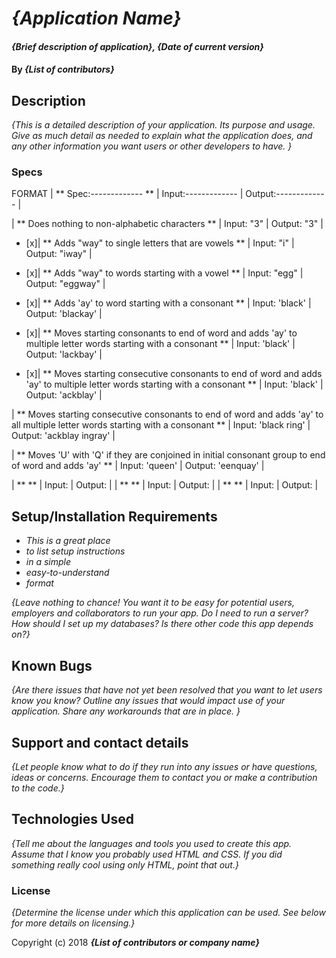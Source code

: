 # _{Application Name}_

#### _{Brief description of application}, {Date of current version}_

#### By _**{List of contributors}**_

## Description

_{This is a detailed description of your application. Its purpose and usage.  Give as much detail as needed to explain what the application does, and any other information you want users or other developers to have. }_

### Specs
FORMAT
| ** Spec:------------- ** | Input:------------- | Output:------------- |

| ** Does nothing to non-alphabetic characters ** | Input: "3" | Output: "3" |

- [x]| ** Adds "way" to single letters that are vowels ** | Input: "i" | Output: "iway" |

- [x]| ** Adds "way" to words starting with a vowel ** | Input: "egg" | Output: "eggway" |

- [x]| ** Adds 'ay' to word starting with a consonant ** | Input: 'black' | Output: 'blackay' |

- [x]| ** Moves starting consonants to end of word and adds 'ay' to multiple letter words starting with a consonant ** | Input: 'black' | Output: 'lackbay' |

- [x]| ** Moves starting consecutive consonants to end of word and adds 'ay' to multiple letter words starting with a consonant ** | Input: 'black' | Output: 'ackblay' |

| ** Moves starting consecutive consonants to end of word and adds 'ay' to all multiple letter words starting with a consonant ** | Input: 'black ring' | Output: 'ackblay ingray' |

| ** Moves 'U' with 'Q' if they are conjoined in initial consonant group to end of word and adds 'ay' ** | Input: 'queen' | Output: 'eenquay' |

| **  ** | Input: | Output: |
| **  ** | Input: | Output: |
| **  ** | Input: | Output: |

## Setup/Installation Requirements
* _This is a great place_
* _to list setup instructions_
* _in a simple_
* _easy-to-understand_
* _format_

_{Leave nothing to chance! You want it to be easy for potential users, employers and collaborators to run your app. Do I need to run a server? How should I set up my databases? Is there other code this app depends on?}_

## Known Bugs

_{Are there issues that have not yet been resolved that you want to let users know you know?  Outline any issues that would impact use of your application.  Share any workarounds that are in place. }_

## Support and contact details

_{Let people know what to do if they run into any issues or have questions, ideas or concerns.  Encourage them to contact you or make a contribution to the code.}_

## Technologies Used

_{Tell me about the languages and tools you used to create this app. Assume that I know you probably used HTML and CSS. If you did something really cool using only HTML, point that out.}_

### License

*{Determine the license under which this application can be used.  See below for more details on licensing.}*

Copyright (c) 2018 **_{List of contributors or company name}_**
